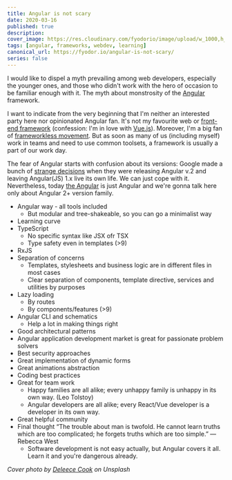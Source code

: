 ```yaml
---
title: Angular is not scary
date: 2020-03-16
published: true
description: 
cover_image: https://res.cloudinary.com/fyodorio/image/upload/w_1000,h_420,c_fill,g_auto/v1584173614/deleece-cook-Sbzdce7DucU-unsplash_cnwvyl.jpg
tags: [angular, frameworks, webdev, learning]
canonical_url: https://fyodor.io/angular-is-not-scary/
series: false
---
```


I would like to dispel a myth prevailing among web developers, especially the younger ones, and those who didn't work with the hero of occasion to be familiar enough with it. The myth about monstrosity of the [Angular](https://angular.io) framework.

I want to indicate from the very beginning that I'm neither an interested party here nor opinionated Angular fan. It's not my favourite web or [front-end framework](https://fyodor.io/marvelous-frameworks/) (confession: I'm in love with [Vue.js](https://vuejs.org)). Moreover, I'm a big fan of [frameworkless movement](http://frameworklessmovement.org). But as soon as many of us (including myself) work in teams and need to use common toolsets, a framework is usually a part of our work day. 

The fear of Angular starts with confusion about its versions: Google made a bunch of [strange decisions](http://blog.angularjs.org/2016/09/angular2-final.html) when they were releasing Angular v.2 and leaving Angular(JS) 1.x live its own life. We can just cope with it. Nevertheless, today [the Angular](https://en.wikipedia.org/wiki/Angular_(web_framework)) is just Angular and we're gonna talk here only about Angular 2+ version family.

* Angular way - all tools included
    * But modular and tree-shakeable, so you can go a minimalist way
* Learning curve
* TypeScript
    * No specific syntax like JSX ofr TSX
    * Type safety even in templates (>9)
* RxJS
* Separation of concerns 
    * Templates, stylesheets and business logic are in different files in most cases
    * Clear separation of components, template directive, services and utilities by purposes
* Lazy loading
    * By routes
    * By components/features (>9)
* Angular CLI and schematics
    * Help a lot in making things right
* Good architectural patterns
* Angular application development market is great for passionate problem solvers
* Best security approaches
* Great implementation of dynamic forms
* Great animations abstraction
* Coding best practices
* Great for team work
    * Happy families are all alike; every unhappy family is unhappy in its own way. (Leo Tolstoy)
    * Angular developers are all alike; every React/Vue developer is a developer in its own way.
* Great helpful community
* Final thought “The trouble about man is twofold. He cannot learn truths which are too complicated; he forgets truths which are too simple.” ― Rebecca West
    * Software development is not easy actually, but Angular covers it all. Learn it and you're dangerous already.
    
_Cover photo by [Deleece Cook](https://unsplash.com/@deleece) on Unsplash_
